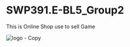 # SWP391.E-BL5_Group2
This is Online Shop use to sell Game

![logo - Copy](https://user-images.githubusercontent.com/103413624/163202832-7cc125df-22d6-498f-9308-f82433e5d715.png)
